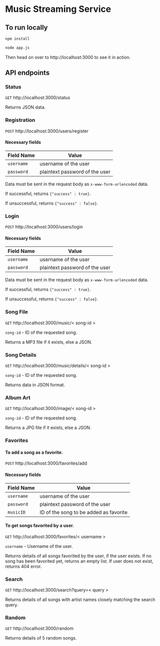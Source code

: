 # Music Streaming Service

## To run locally

```bash
npm install

node app.js
```

Then head on over to http://localhost:3000 to see it in action.

## API endpoints

### Status
`GET`
http://localhost:3000/status

Returns JSON data.

### Registration
`POST`
http://localhost:3000/users/register

#### Necessary fields

Field Name | Value
--- | ---
`username` | username of the user
`password` | plaintext password of the user

Data must be sent in the request body as `x-www-form-urlencoded` data.

If successful, returns ```{"success" : true}```.

If unsuccessful, returns ```{"success" : false}```.

### Login
`POST`
http://localhost:3000/users/login

#### Necessary fields

Field Name | Value
--- | ---
`username` | username of the user
`password` | plaintext password of the user

Data must be sent in the request body as `x-www-form-urlencoded` data.

If successful, returns ```{"success" : true}```.

If unsuccessful, returns ```{"success" : false}```.

### Song File
`GET`
http://localhost:3000/music/< song-id >

`song-id` - ID of the requested song.

Returns a MP3 file if it exists, else a JSON.

### Song Details
`GET`
http://localhost:3000/music/details/< song-id >

`song-id` - ID of the requested song.

Returns data in JSON format.

### Album Art
`GET`
http://localhost:3000/image/< song-id >

`song-id` - ID of the requested song.

Returns a JPG file if it exists, else a JSON.

### Favorites
#### To add a song as a favorite.

`POST`
http://localhost:3000/favorites/add

#### Necessary fields

Field Name | Value
--- | ---
`username` | username of the user
`password` | plaintext password of the user
`musicID` | ID of the song to be added as favorite

#### To get songs favorited by a user.

`GET`
http://localhost:3000/favorites/< username >

`username` - Username of the user.

Returns details of all songs favorited by the user, if the user exists.
If no song has been favorited yet, returns an empty list.
If user does not exist, returns 404 error.

### Search
`GET`
http://localhost:3000/search?query=< query >

Returns details of all songs with artist names closely matching the search query.

### Random
`GET`
http://localhost:3000/random

Returns details of 5 random songs.
